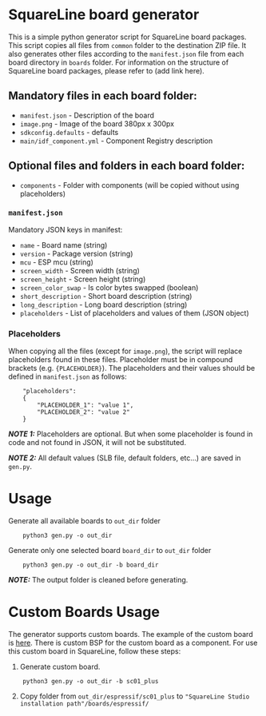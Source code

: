 # SquareLine board generator

This is a simple python generator script for SquareLine board packages. This script copies all files from `common` folder to the destination ZIP file. It also generates other files according to the `manifest.json` file from each board directory in `boards` folder. For information on the structure of SquareLine board packages, please refer to (add link here).

## Mandatory files in each board folder:
* `manifest.json` - Description of the board
* `image.png` - Image of the board 380px x 300px
* `sdkconfig.defaults` - defaults
* `main/idf_component.yml` - Component Registry description

## Optional files and folders in each board folder:
* `components` - Folder with components (will be copied without using placeholders)

### `manifest.json`

Mandatory JSON keys in manifest:
* `name` - Board name (string)
* `version` - Package version (string)
* `mcu` - ESP mcu (string)
* `screen_width` - Screen width (string)
* `screen_height` - Screen height (string)
* `screen_color_swap` - Is color bytes swapped (boolean)
* `short_description` - Short board description (string)
* `long_description` - Long board description (string)
* `placeholders` - List of placeholders and values of them (JSON object)

### Placeholders

When copying all the files (except for `image.png`), the script will replace placeholders found in these files. Placeholder must be in compound brackets (e.g. `{PLACEHOLDER}`). The placeholders and their values should be defined in `manifest.json` as follows:

```
    "placeholders":
    {
        "PLACEHOLDER_1": "value 1",
        "PLACEHOLDER_2": "value 2"
    }
```

**_NOTE 1:_** Placeholders are optional. But when some placeholder is found in code and not found in JSON, it will not be substituted.

**_NOTE 2:_** All default values (SLB file, default folders, etc...) are saved in `gen.py`.

# Usage

Generate all available boards to `out_dir` folder

```shell
    python3 gen.py -o out_dir
```

Generate only one selected board `board_dir` to `out_dir` folder

```shell
    python3 gen.py -o out_dir -b board_dir
```

**_NOTE:_** The output folder is cleaned before generating.

# Custom Boards Usage

The generator supports custom boards. The example of the custom board is [here](boards/custom_waveshare_7inch/). There is custom BSP for the custom board as a component. For use this custom board in SquareLine, follow these steps:

1. Generate custom board.
``` shell
    python3 gen.py -o out_dir -b sc01_plus
```

2. Copy folder from `out_dir/espressif/sc01_plus` to `"SquareLine Studio installation path"/boards/espressif/`
